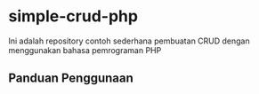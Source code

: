 # simple-crud-php

Ini adalah repository contoh sederhana pembuatan CRUD dengan menggunakan bahasa pemrograman PHP

## Panduan Penggunaan
